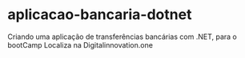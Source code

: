 # aplicacao-bancaria-dotnet
Criando uma aplicação de transferências bancárias com .NET, para o bootCamp Localiza na Digitalinnovation.one
